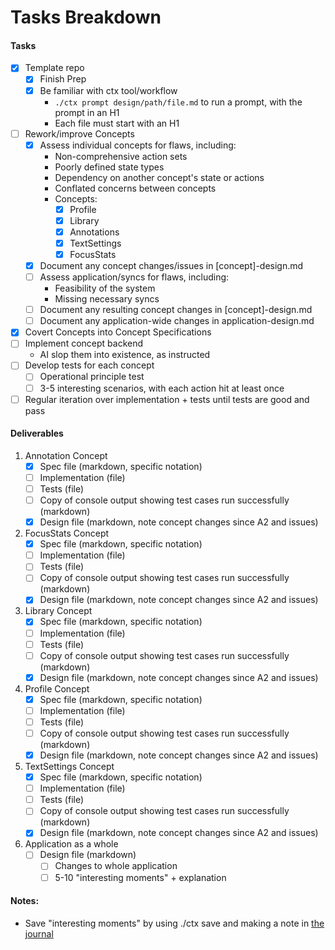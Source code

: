# Tasks Breakdown

#### Tasks
- [x] Template repo
	- [x] Finish Prep
	- [x] Be familiar with ctx tool/workflow
		- `./ctx prompt design/path/file.md` to run a prompt, with the prompt in an H1
		- Each file must start with an H1
- [ ] Rework/improve Concepts
	- [x] Assess individual concepts for flaws, including:
		- Non-comprehensive action sets
		- Poorly defined state types
		- Dependency on another concept's state or actions
		- Conflated concerns between concepts
		- Concepts:
			- [x] Profile
			- [x] Library
			- [x] Annotations
			- [x] TextSettings
			- [x] FocusStats
	- [x] Document any concept changes/issues in \[concept\]-design.md
	- [ ] Assess application/syncs for flaws, including:
		- Feasibility of the system
		- Missing necessary syncs
	- [ ] Document any resulting concept changes in \[concept\]-design.md
	- [ ] Document any application-wide changes in application-design.md
- [x] Covert Concepts into Concept Specifications
- [ ] Implement concept backend
	- AI slop them into existence, as instructed
- [ ] Develop tests for each concept
	- [ ] Operational principle test
	- [ ] 3-5 interesting scenarios, with each action hit at least once
- [ ] Regular iteration over implementation + tests until tests are good and pass

#### Deliverables
1. Annotation Concept
	- [x] Spec file (markdown, specific notation)
	- [ ] Implementation (file)
	- [ ] Tests (file)
	- [ ] Copy of console output showing test cases run successfully (markdown)
	- [x] Design file (markdown, note concept changes since A2 and issues)
2. FocusStats Concept
	- [x] Spec file (markdown, specific notation)
	- [ ] Implementation (file)
	- [ ] Tests (file)
	- [ ] Copy of console output showing test cases run successfully (markdown)
	- [x] Design file (markdown, note concept changes since A2 and issues)
3. Library Concept
	- [x] Spec file (markdown, specific notation)
	- [ ] Implementation (file)
	- [ ] Tests (file)
	- [ ] Copy of console output showing test cases run successfully (markdown)
	- [x] Design file (markdown, note concept changes since A2 and issues)
4. Profile Concept
	- [x] Spec file (markdown, specific notation)
	- [ ] Implementation (file)
	- [ ] Tests (file)
	- [ ] Copy of console output showing test cases run successfully (markdown)
	- [x] Design file (markdown, note concept changes since A2 and issues)
5. TextSettings Concept
	- [x] Spec file (markdown, specific notation)
	- [ ] Implementation (file)
	- [ ] Tests (file)
	- [ ] Copy of console output showing test cases run successfully (markdown)
	- [x] Design file (markdown, note concept changes since A2 and issues)
6. Application as a whole
	- [ ] Design file (markdown)
		- [ ] Changes to whole application
		- [ ] 5-10 "interesting moments" + explanation

#### Notes:
- Save "interesting moments" by using ./ctx save and making a note in [the journal](Journal.md)